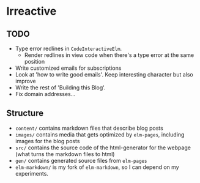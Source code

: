 # Irreactive


## TODO

* Type error redlines in `CodeInteractiveElm`.
  * Render redlines in view code when there's a type error at the same position
* Write customized emails for subscriptions
* Look at 'how to write good emails'. Keep interesting character but also improve
* Write the rest of 'Building this Blog'.
* Fix domain addresses...


## Structure

* `content/` contains markdown files that describe blog posts
* `images/` contains media that gets optimized by `elm-pages`, including images for the blog posts
* `src/` contains the source code of the html-generator for the webpage (what turns the markdown files to html)
* `gen/` contains generated source files from `elm-pages`
* `elm-markdown/` is my fork of `elm-markdown`, so I can depend on my experiments.
